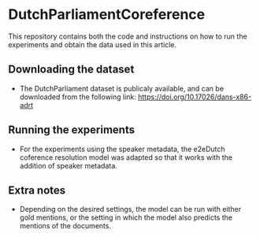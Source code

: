 # DutchParliamentCoreference
This repository contains both the code and instructions on how to run the experiments and obtain the data used in this article.

## Downloading the dataset
  - The DutchParliament dataset is publicaly available, and can be downloaded from the following link: https://doi.org/10.17026/dans-x86-adrt
  
  
## Running the experiments
- For the experiments using the speaker metadata, the e2eDutch coference resolution model was adapted so that it works with the addition of speaker metadata.


## Extra notes

- Depending on the desired settings, the model can be run with either gold mentions, or the setting in which the model also predicts the mentions of the documents.
